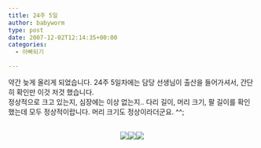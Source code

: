 ```yaml
---
title: 24주 5일
author: babyworm
type: post
date: 2007-12-02T12:14:35+00:00
categories:
  - 아빠되기

---
```

<DIV align=left>약간 늦게 올리게 되었습니다. 24주 5일차에는 담당 선생님이 출산을 들어가셔서, 간단히 확인만 이것 저것 했습니다.<br>
정상적으로 크고 있는지, 심장에는 이상 없는지.. 다리 길이, 머리 크기, 팔 길이를 확인했는데 모두 정상적이랍니다. 머리 크기도 정상이라더군요. ^^;<br>
</DIV><br>
<P align=center><img decoding="async" src="https://i0.wp.com/babyworm.net/wordpress/wp-content/uploads/1/gk0.jpg?w=400" class="aligncenter" data-recalc-dims="1" /><img decoding="async" src="https://i0.wp.com/babyworm.net/wordpress/wp-content/uploads/1/ek0.jpg?w=400" class="aligncenter" data-recalc-dims="1" /><img decoding="async" src="https://i0.wp.com/babyworm.net/wordpress/wp-content/uploads/1/gk1.jpg?w=400" class="aligncenter" data-recalc-dims="1" />

<P align=center></P></p>
